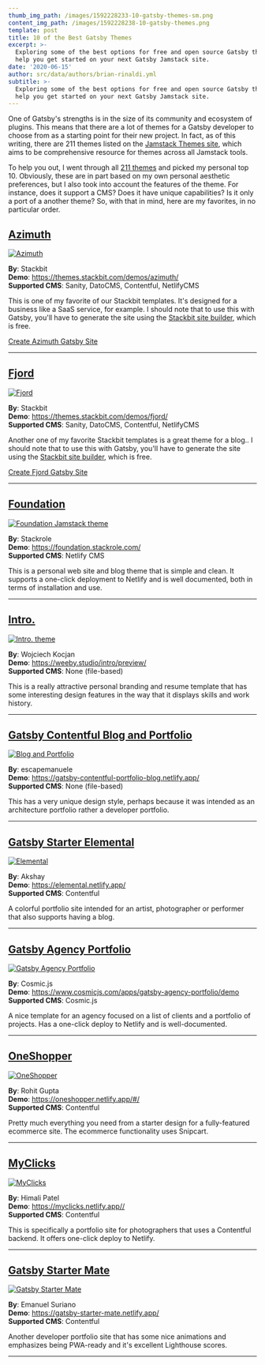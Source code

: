 ```yaml
---
thumb_img_path: /images/1592228233-10-gatsby-themes-sm.png
content_img_path: /images/1592228238-10-gatsby-themes.png
template: post
title: 10 of the Best Gatsby Themes
excerpt: >-
  Exploring some of the best options for free and open source Gatsby themes to
  help you get started on your next Gatsby Jamstack site.
date: '2020-06-15'
author: src/data/authors/brian-rinaldi.yml
subtitle: >-
  Exploring some of the best options for free and open source Gatsby themes to
  help you get started on your next Gatsby Jamstack site.
---
```


One of Gatsby's strengths is in the size of its community and ecosystem of plugins. This means that there are a lot of themes for a Gatsby developer to choose from as a starting point for their new project. In fact, as of this writing, there are 211 themes listed on the [Jamstack Themes site](https://jamstackthemes.dev/), which aims to be comprehensive resource for themes across all Jamstack tools.

To help you out, I went through all [211 themes](https://jamstackthemes.dev/#ssg=gatsby) and picked my personal top 10. Obviously, these are in part based on my own personal aesthetic preferences, but I also took into account the features of the theme. For instance, does it support a CMS? Does it have unique capabilities? Is it only a port of a another theme? So, with that in mind, here are my favorites, in no particular order.

## [Azimuth](https://app.stackbit.com/create?theme=azimuth)

[![Azimuth](/images/themes/azimuth-gatsby-theme.png)](https://app.stackbit.com/create?theme=azimuth)

**By**: Stackbit<br>
**Demo**: <https://themes.stackbit.com/demos/azimuth/><br>
**Supported CMS**: Sanity, DatoCMS, Contentful, NetlifyCMS<br>

This is one of my favorite of our Stackbit templates. It's designed for a business like a SaaS service, for example. I should note that to use this with Gatsby, you'll have to generate the site using the [Stackbit site builder](https://app.stackbit.com/create), which is free.

<div>
<a href="https://app.stackbit.com/create?theme=azimuth" class="button-component button-component-theme-accent">Create Azimuth Gatsby Site</a>
</div>

---

## [Fjord](https://app.stackbit.com/create?theme=fjord)

[![Fjord](/images/themes/fjord-gatsby-theme.png)](https://app.stackbit.com/create?theme=fjord)

**By**: Stackbit<br>
**Demo**: <https://themes.stackbit.com/demos/fjord/><br>
**Supported CMS**: Sanity, DatoCMS, Contentful, NetlifyCMS<br>

Another one of my favorite Stackbit templates is a great theme for a blog.. I should note that to use this with Gatsby, you'll have to generate the site using the [Stackbit site builder](https://app.stackbit.com/create), which is free.

<div>
<a href="https://app.stackbit.com/create?theme=fjord" class="button-component button-component-theme-accent">Create Fjord Gatsby Site</a>
</div>

---

## [Foundation](https://jamstackthemes.dev/theme/gatsby-starter-foundation/)

[![Foundation Jamstack theme](/images/1592228108-stackrole-gatsby-starter-foundation-master.png)](https://jamstackthemes.dev/theme/gatsby-starter-foundation/)

**By**: Stackrole<br>
**Demo**: <https://foundation.stackrole.com/><br>
**Supported CMS**: Netlify CMS<br>

This is a personal web site and blog theme that is simple and clean. It supports a one-click deployment to Netlify and is well documented, both in terms of installation and use.

---

## [Intro.](https://jamstackthemes.dev/theme/gatsby-theme-intro/)

[![Intro. theme](/images/1592228111-wkocjan-gatsby-theme-intro-master.png)](https://jamstackthemes.dev/theme/gatsby-theme-intro/)

**By**: Wojciech Kocjan<br>
**Demo**: <https://weeby.studio/intro/preview/><br>
**Supported CMS**: None (file-based)<br>

This is a really attractive personal branding and resume template that has some interesting design features in the way that it displays skills and work history.

---

## [Gatsby Contentful Blog and Portfolio](https://jamstackthemes.dev/theme/gatsby-contentful-blog-portfolio/)

[![Blog and Portfolio](/images/1592228093-escapemanuele-gatsby-contentful-blog-portfolio-master.png)](https://jamstackthemes.dev/theme/gatsby-contentful-blog-portfolio/)

**By**: escapemanuele<br>
**Demo**: <https://gatsby-contentful-portfolio-blog.netlify.app/><br>
**Supported CMS**: None (file-based)<br>

This has a very unique design style, perhaps because it was intended as an architecture portfolio rather a developer portfolio.

---

## [Gatsby Starter Elemental](https://jamstackthemes.dev/theme/gatsby-starter-elemental/)

[![Elemental](/images/1592228086-akzhy-gatsby-starter-elemental-master.png)](https://jamstackthemes.dev/theme/gatsby-starter-elemental/)

**By**: Akshay<br>
**Demo**: <https://elemental.netlify.app/><br>
**Supported CMS**: Contentful<br>

A colorful portfolio site intended for an artist, photographer or performer that also supports having a blog.

---

## [Gatsby Agency Portfolio](https://jamstackthemes.dev/theme/gatsby-agency-portfolio/)

[![Gatsby Agency Portfolio](/images/1592228088-cosmicjs-gatsby-agency-portfolio-master.png)](https://jamstackthemes.dev/theme/gatsby-agency-portfolio/)

**By**: Cosmic.js<br>
**Demo**: <https://www.cosmicjs.com/apps/gatsby-agency-portfolio/demo><br>
**Supported CMS**: Cosmic.js<br>

A nice template for an agency focused on a list of clients and a portfolio of projects. Has a one-click deploy to Netlify and is well-documented.

---

## [OneShopper](https://jamstackthemes.dev/theme/gatsby-oneshopper/)

[![OneShopper](/images/1592228101-rohitguptab-oneshopper-master.png)](https://jamstackthemes.dev/theme/gatsby-oneshopper/)

**By**: Rohit Gupta<br>
**Demo**: <https://oneshopper.netlify.app/#/><br>
**Supported CMS**: Contentful<br>

Pretty much everything you need from a starter design for a fully-featured ecommerce site. The ecommerce functionality uses Snipcart.

---

## [MyClicks](https://jamstackthemes.dev/theme/gatsby-myclicks/)

[![MyClicks](/images/1592228097-himali-patel-myclicks-master.png)](https://jamstackthemes.dev/theme/gatsby-myclicks/)

**By**: Himali Patel<br>
**Demo**: <https://myclicks.netlify.app//><br>
**Supported CMS**: Contentful<br>

This is specifically a portfolio site for photographers that uses a Contentful backend. It offers one-click deploy to Netlify.

---

## [Gatsby Starter Mate](https://jamstackthemes.dev/theme/gatsby-starter-mate/)

[![Gatsby Starter Mate](/images/1592228091-emasuriano-gatsby-starter-mate-master.png)](https://jamstackthemes.dev/theme/gatsby-starter-mate/)

**By**: Emanuel Suriano<br>
**Demo**: <https://gatsby-starter-mate.netlify.app/><br>
**Supported CMS**: Contentful<br>

Another developer portfolio site that has some nice animations and emphasizes being PWA-ready and it's excellent Lighthouse scores.

---